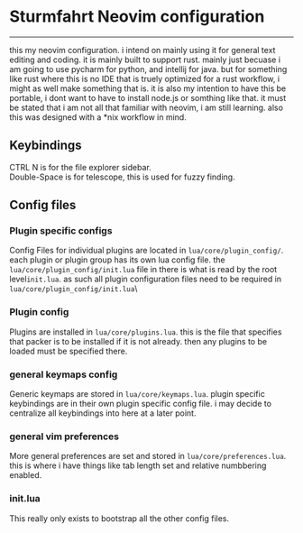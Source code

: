 # Sturmfahrt Neovim configuration
---

this my neovim configuration. i intend on mainly using it for general text editing and coding. it is mainly built to support rust. mainly just becuase i am going to use pycharm for python, and intellij for java. but for something like rust where this is no IDE that is truely optimized for a rust workflow, i might as well make something that is. it is also my intention to have this be portable, i dont want to have to install node.js or somthing like that. it must be stated that i am not all that familiar with neovim, i am still learning. also this was designed with a *nix workflow in mind.
## Keybindings
CTRL N  is for the file explorer sidebar.\
Double-Space  is for telescope, this is used for fuzzy finding.
## Config files
### Plugin specific configs
Config Files for individual plugins are located in ``` lua/core/plugin_config/ ```. each plugin or plugin group has its own lua config file. the ```lua/core/plugin_config/init.lua``` file in there is what is read by the root level```init.lua```. as such all plugin configuration files need to be required in ```lua/core/plugin_config/init.lua```\
### Plugin config
Plugins are installed in ```lua/core/plugins.lua```. this is the file that specifies that packer is to be installed if it is not already. then any plugins to be loaded must be specified there.
### general keymaps config
Generic keymaps are stored in ```lua/core/keymaps.lua```. plugin specific keybindings are in their own plugin specific config file. i may decide to centralize all keybindings into here at a later point.
### general vim preferences
More general preferences are set and stored in ```lua/core/preferences.lua```. this is where i have things like tab length set and relative numbbering enabled.
### init.lua
This really only exists to bootstrap all the other config files.

